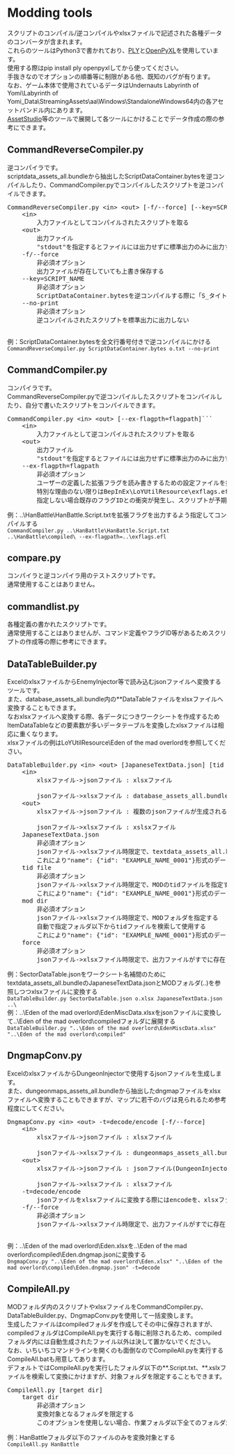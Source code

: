 # Modding tools

スクリプトのコンパイル/逆コンパイルやxlsxファイルで記述された各種データのコンバータが含まれます。<br>
これらのツールはPython3で書かれており、[PLY](https://github.com/dabeaz/ply)と[OpenPyXL](https://openpyxl.readthedocs.io)を使用しています。<br>
使用する際はpip install ply openpyxlしてから使ってください。<br>
手抜きなのでオプションの順番等に制限がある他、既知のバグが有ります。<br>
なお、ゲーム本体で使用されているデータはUndernauts Labyrinth of Yomi\Labyrinth of Yomi_Data\StreamingAssets\aa\Windows\StandaloneWindows64内の各アセットバンドル内にあります。<br>
[AssetStudio](https://github.com/Perfare/AssetStudio)等のツールで展開して各ツールにかけることでデータ作成の際の参考にできます。

## CommandReverseCompiler.py
逆コンパイラです。<br>
scriptdata_assets_all.bundleから抽出したScriptDataContainer.bytesを逆コンパイルしたり、CommandCompiler.pyでコンパイルしたスクリプトを逆コンパイルできます。<br>
<pre>
CommandReverseCompiler.py &lt;in&gt; &lt;out&gt; [-f/--force] [--key=SCRIPT_NAME] [--no-print]
    &lt;in&gt;
        入力ファイルとしてコンパイルされたスクリプトを取る
    &lt;out&gt;
        出力ファイル
        "stdout"を指定するとファイルには出力せずに標準出力のみに出力するが、-fオプションと--no-printオプションは無視される
    -f/--force
        非必須オプション
        出力ファイルが存在していても上書き保存する
    --key=SCRIPT_NAME
        非必須オプション
        ScriptDataContainer.bytesを逆コンパイルする際に「S_タイトル」等の指定したスクリプト名=SCRIPT_NAMEのみを逆コンパイルする
    --no-print
        非必須オプション
        逆コンパイルされたスクリプトを標準出力に出力しない<br>
</pre>

例：ScriptDataContainer.bytesを全文行番号付きで逆コンパイルにかける<br>
```CommandReverseCompiler.py ScriptDataContainer.bytes o.txt --no-print```

## CommandCompiler.py
コンパイラです。<br>
CommandReverseCompiler.pyで逆コンパイルしたスクリプトをコンパイルしたり、自分で書いたスクリプトをコンパイルできます。<br>
<pre>
CommandCompiler.py &lt;in&gt; &lt;out&gt; [--ex-flagpth=flagpath]```
    &lt;in&gt;
        入力ファイルとして逆コンパイルされたスクリプトを取る
    &lt;out&gt;
        出力ファイル
        "stdout"を指定するとファイルには出力せずに標準出力のみに出力する
    --ex-flagpth=flagpath
        非必須オプション
        ユーザーの定義した拡張フラグを読み書きするための設定ファイルを指定する
        特別な理由のない限りはBepInEx\LoYUtilResource\exflags.eflを指定すべきである
        指定しない場合既存のフラグIDとの衝突が発生し、スクリプトが予期しない動作をする可能性がある
</pre>

例：..\HanBattle\HanBattle.Script.txtを拡張フラグを出力するよう指定してコンパイルする<br>
```CommandCompiler.py ..\HanBattle\HanBattle.Script.txt ..\HanBattle\compiled\ --ex-flagpath=..\exflags.efl```

## compare.py
コンパイラと逆コンパイラ用のテストスクリプトです。<br>
通常使用することはありません。

## commandlist.py
各種定義の書かれたスクリプトです。<br>
通常使用することはありませんが、コマンド定義やフラグID等があるためスクリプトの作成等の際に参考にできます。

## DataTableBuilder.py
ExcelのxlsxファイルからEnemyInjector等で読み込むjsonファイルへ変換するツールです。<br>
また、database_assets_all.bundle内の**DataTableファイルをxlsxファイルへ変換することもできます。<br>
なおxlsxファイルへ変換する際、各データにつきワークシートを作成するためItemDataTableなどの要素数が多いデータテーブルを変換したxlsxファイルは相応に重くなります。<br>
xlsxファイルの例はLoYUtilResource\Eden of the mad overlordを参照してください。<br>
<pre>
DataTableBuilder.py &lt;in&gt; &lt;out&gt; [JapaneseTextData.json] [tid file] [mod dir] [-f/--force]```
    &lt;in&gt;
        xlsxファイル->jsonファイル : xlsxファイル<br>
        jsonファイル->xlsxファイル : database_assets_all.bundleから抽出した**DataTableファイル
    &lt;out&gt;
        xlsxファイル->jsonファイル : 複数のjsonファイルが生成されるため、フォルダを指定する<br>
        jsonファイル->xlsxファイル : xslsxファイル
    JapaneseTextData.json
        非必須オプション
        jsonファイル->xlsxファイル時限定で、textdata_assets_all.bundleから抽出したJapaneseTextData.jsonファイルを指定する
        これにより"name": {"id": "EXAMPLE_NAME_0001"}形式のデータ構造を持つテーブルならワークシート名にこの名称が使用される
    tid file
        非必須オプション
        jsonファイル->xlsxファイル時限定で、MODのtidファイルを指定する
        これにより"name": {"id": "EXAMPLE_NAME_0001"}形式のデータ構造を持つテーブルならワークシート名にこの名称が使用される
    mod dir
        非必須オプション
        jsonファイル->xlsxファイル時限定で、MODフォルダを指定する
        自動で指定フォルダ以下からtidファイルを検索して使用する
        これにより"name": {"id": "EXAMPLE_NAME_0001"}形式のデータ構造を持つテーブルならワークシートにこの名称が使用される
    force
        非必須オプション
        jsonファイル->xlsxファイル時限定で、出力ファイルがすでに存在しても強制的に上書きする
</pre>

例：SectorDataTable.jsonをワークシート名補間のためにtextdata_assets_all.bundleのJapaneseTextData.jsonとMODフォルダ(..\)を参照しつつxlsxファイルに変換する<br>
```DataTableBuilder.py SectorDataTable.json o.xlsx JapaneseTextData.json ..\```<br>
例：..\Eden of the mad overlord\EdenMiscData.xlsxをjsonファイルに変換して..\Eden of the mad overlord\compiledフォルダに展開する<br>
```DataTableBuilder.py "..\Eden of the mad overlord\EdenMiscData.xlsx" "..\Eden of the mad overlord\compiled"```

## DngmapConv.py
ExcelのxlsxファイルからDungeonInjectorで使用するjsonファイルを生成します。<br>
また、dungeonmaps_assets_all.bundleから抽出したdngmapファイルをxlsxファイルへ変換することもできますが、マップに若干のバグは見られるため参考程度にしてください。<br>
<pre>
DngmapConv.py &lt;in&gt; &lt;out&gt; -t=decode/encode [-f/--force]
    &lt;in&gt;
        xlsxファイル->jsonファイル : xlsxファイル<br>
        jsonファイル->xlsxファイル : dungeonmaps_assets_all.bundleから抽出した*.dngmap.jsonファイル
    &lt;out&gt;
        xlsxファイル->jsonファイル : jsonファイル(DungeonInjectorは*.dngmap.json形式のファイル名のファイルを読む)<br>
        jsonファイル->xlsxファイル : xlsxファイル
    -t=decode/encode
        jsonファイルをxlsxファイルに変換する際にはencodeを、xlsxファイルをjsonファイルに変換する際にはdecodeを指定する
    -f/--force
        非必須オプション
        jsonファイル->xlsxファイル時限定で、出力ファイルがすでに存在しても強制的に上書きする<br>
</pre>

例：..\Eden of the mad overlord\Eden.xlsxを..\Eden of the mad overlord\compiled\Eden.dngmap.jsonに変換する<br>
```DngmapConv.py "..\Eden of the mad overlord\Eden.xlsx" "..\Eden of the mad overlord\compiled\Eden.dngmap.json" -t=decode```

## CompileAll.py
MODフォルダ内のスクリプトやxlsxファイルをCommandCompiler.py、DataTableBuilder.py、DngmapConv.pyを使用して一括変換します。<br>
生成したファイルはcompiledフォルダを作成してその中に保存されますが、compiledフォルダはCompileAll.pyを実行する毎に削除されるため、compiledフォルダ内には自動生成されたファイル以外は決して置かないでください。<br>
なお、いちいちコマンドラインを開くのも面倒なのでCompileAll.pyを実行するCompileAll.batも用意してあります。<br>
デフォルトではCompileAll.pyを実行したフォルダ以下の**.Script.txt、**.xslxファイルを検索して変換にかけますが、対象フォルダを限定することもできます。<br>
<pre>
CompileAll.py [target dir]
    target dir
        非必須オプション
        変換対象となるフォルダを限定する
        このオプションを使用しない場合、作業フォルダ以下全てのフォルダが変換の対象となる
</pre>

例：HanBattleフォルダ以下のファイルのみを変換対象とする<br>
```CompileAll.py HanBattle```




